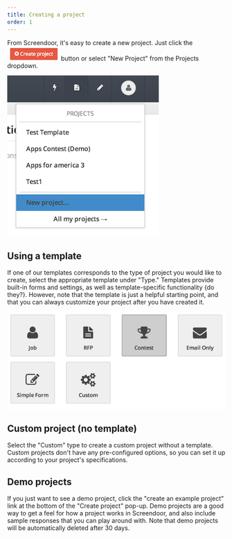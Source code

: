 ```yaml
---
title: Creating a project
order: 1
---
```


From Screendoor, it's easy to create a new project. Just click the <img src='../images/screenshot_create_project1.png' style='vertical-align:bottom;' /> button or select "New Project" from the Projects dropdown.

![create project](../images/screenshot_create_project2.png)

## Using a template

If one of our templates corresponds to the type of project you would like to create, select the appropriate template under "Type." Templates provide built-in forms and settings, as well as template-specific functionality {do they?}. However, note that the template is just a helpful starting point, and that you can always customize your project after you have created it.

![templates](../images/screenshot_templates.png)

## Custom project (no template)

Select the "Custom" type to create a custom project without a template. Custom projects don't have any pre-configured options, so you can set it up according to your project's specifications.

## Demo projects

If you just want to see a demo project, click the "create an example project" link at the bottom of the "Create project" pop-up. Demo projects are a good way to get a feel for how a project works in Screendoor, and also include sample responses that you can play around with. Note that demo projects will be automatically deleted after 30 days.
